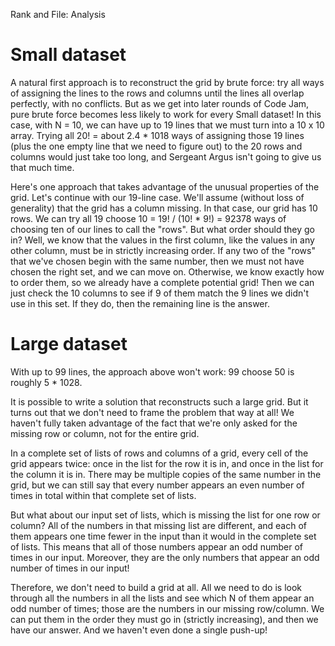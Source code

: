 Rank and File: Analysis


# Small dataset

A natural first approach is to reconstruct the grid by brute force: try all ways of assigning the lines to the rows and columns until the lines all overlap perfectly, with no conflicts. But as we get into later rounds of Code Jam, pure brute force becomes less likely to work for every Small dataset! In this case, with N = 10, we can have up to 19 lines that we must turn into a 10 x 10 array. Trying all 20! = about 2.4 * 1018 ways of assigning those 19 lines (plus the one empty line that we need to figure out) to the 20 rows and columns would just take too long, and Sergeant Argus isn't going to give us that much time.

Here's one approach that takes advantage of the unusual properties of the grid. Let's continue with our 19-line case. We'll assume (without loss of generality) that the grid has a column missing. In that case, our grid has 10 rows. We can try all 19 choose 10 = 19! / (10! * 9!) = 92378 ways of choosing ten of our lines to call the "rows". But what order should they go in? Well, we know that the values in the first column, like the values in any other column, must be in strictly increasing order. If any two of the "rows" that we've chosen begin with the same number, then we must not have chosen the right set, and we can move on. Otherwise, we know exactly how to order them, so we already have a complete potential grid! Then we can just check the 10 columns to see if 9 of them match the 9 lines we didn't use in this set. If they do, then the remaining line is the answer.

# Large dataset

With up to 99 lines, the approach above won't work: 99 choose 50 is roughly 5 * 1028.

It is possible to write a solution that reconstructs such a large grid. But it turns out that we don't need to frame the problem that way at all! We haven't fully taken advantage of the fact that we're only asked for the missing row or column, not for the entire grid.

In a complete set of lists of rows and columns of a grid, every cell of the grid appears twice: once in the list for the row it is in, and once in the list for the column it is in. There may be multiple copies of the same number in the grid, but we can still say that every number appears an even number of times in total within that complete set of lists.

But what about our input set of lists, which is missing the list for one row or column? All of the numbers in that missing list are different, and each of them appears one time fewer in the input than it would in the complete set of lists. This means that all of those numbers appear an odd number of times in our input. Moreover, they are the only numbers that appear an odd number of times in our input!

Therefore, we don't need to build a grid at all. All we need to do is look through all the numbers in all the lists and see which N of them appear an odd number of times; those are the numbers in our missing row/column. We can put them in the order they must go in (strictly increasing), and then we have our answer. And we haven't even done a single push-up!
